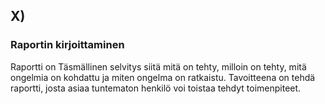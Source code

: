 ## X)

### Raportin kirjoittaminen
  Raportti on Täsmällinen selvitys siitä mitä on tehty, milloin on tehty, mitä ongelmia on kohdattu ja miten ongelma on ratkaistu. Tavoitteena on tehdä raportti, josta asiaa tuntematon henkilö voi toistaa tehdyt toimenpiteet. 





